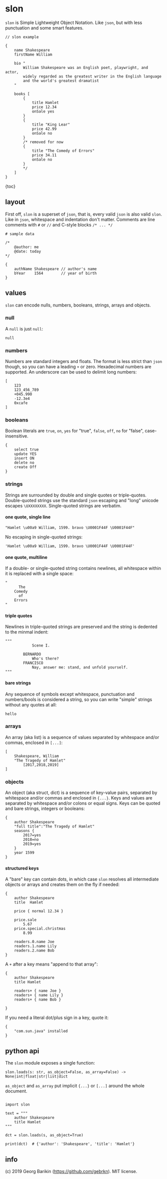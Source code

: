 # slon

`slon` is Simple Lightweight Object Notation. Like `json`, but with less punctuation and some smart features.

```EXAMPLE
// slon example

{
    name Shakespeare
    firstName William
    
    bio "
        William Shakespeare was an English poet, playwright, and actor, 
        widely regarded as the greatest writer in the English language 
        and the world's greatest dramatist    
    "
    
    books [
        {
            title Hamlet
            price 12.34
            onSale yes
        }
        {
            title "King Lear"
            price 42.99
            onSale no
        }
        /* removed for now
        {
            title "The Comedy of Errors"
            price 34.11
            onSale no
        }
        */
    ]
}
```


{toc}


## layout

First off, `slon` is a superset of `json`, that is, every valid `json` is also valid `slon`. Like in `json`, whitespace and indentation don't matter. Comments are line comments with `#` or `//` and C-style blocks `/* ... */`


```EXAMPLE
# sample data

/*
    @author: me
    @date: today
*/

{
    authName Shakespeare // author's name
    bYear    1564        // year of birth
}  
```

## values 

`slon` can encode nulls, numbers, booleans, strings, arrays and objects.

### null

A `null` is just `null`:

```EXAMPLE
null
```

### numbers

Numbers are standard integers and floats. The format is less strict than `json` though, so you can have a leading `+` or zero. Hexadecimal numbers are supported. An underscore can be used to delimit long numbers:

```EXAMPLE
[
    123
    123_456_789
    +045.990
    -12.3e4
    0xcafe
]
```

### booleans

Boolean literals are `true`, `on`, `yes` for "true", `false`, `off`, `no` for "false", case-insensitive.

```EXAMPLE
{
    select true
    update YES
    insert ON
    delete no
    create Off
}
```

### strings

Strings are surrounded by double and single quotes or triple-quotes. Double-quoted strings use the standard `json` escaping and "long" unicode escapes `\UXXXXXXXX`. Single-quoted strings are verbatim.  

#### one quote, single line

```EXAMPLE
"Hamlet \u00a9 William, 1599. bravo \U0001F44F \U0001F44F"
```

No escaping in single-quoted strings:

```EXAMPLE
'Hamlet \u00a9 William, 1599. bravo \U0001F44F \U0001F44F'
```

#### one quote, multiline

If a double- or single-quoted string contains newlines, all whitespace within it is replaced with a single space:

```EXAMPLE
"
      The 
    Comedy 
      of 
    Errors 
"
```

#### triple quotes

Newlines in triple-quoted strings are preserved and the string is dedented to the minmal indent:

```EXAMPLE
"""
            Scene I.        

        BERNARDO
            Who's there?
        FRANCISCO
            Nay, answer me: stand, and unfold yourself.
"""
```

#### bare strings

Any sequence of symbols except whitespace, punctuation and numbers/bools is considered a string, so you can write "simple" strings without any quotes at all: 

```EXAMPLE
hello
```

### arrays

An array (aka list) is a sequence of values separated by whitespace and/or commas, enclosed in `[...]`:
 
```EXAMPLE
[
    Shakespeare, William 
    "The Tragedy of Hamlet" 
        [2017,2018,2019]
]
```

### objects

An object (aka struct, dict) is a sequence of key-value pairs, separated by whitespace and/or commas and enclosed in `{...}`. Keys and values are separated by whitespace and/or colons or equal signs. Keys can be quoted and bare strings, integers or booleans:
 
```EXAMPLE
{
    author Shakespeare
    "full title":"The Tragedy of Hamlet"
    seasons {
        2017=yes 
        2018=no
        2019=yes
    } 
    year 1599
}
```

#### structured keys

A "bare" key can contain dots, in which case `slon` resolves all intermediate objects or arrays and creates them on the fly if needed:

```EXAMPLE
{
    author Shakespeare
    title  Hamlet
    
    price { normal 12.34 }
    
    price.sale   
        5.67
    price.special.christmas   
        8.99
    
    readers.0.name Joe
    readers.1.name Lily
    readers.2.name Bob
}
```

A `+` after a key means "append to that array":

```EXAMPLE
{
    author Shakespeare
    title Hamlet

    readers+ { name Joe }
    readers+ { name Lily }
    readers+ { name Bob }
    
}
```

If you need a literal dot/plus sign in a key, quote it:
```EXAMPLE
{
    "com.sun.java" installed
}
```

## python api

The `slon` module exposes a single function:

```
slon.loads(s: str, as_object=False, as_array=False) -> None|int|float|str|list|dict
```

`as_object` and `as_array` put implicit `{...}` or `[...]` around the whole document.

```

import slon

text = """
    author Shakespeare
    title Hamlet
"""

dct = slon.loads(s, as_object=True)

print(dct)  # {'author': 'Shakespeare', 'title': 'Hamlet'} 
```



## info

(c) 2019 Georg Barikin (https://github.com/gebrkn). MIT license.
